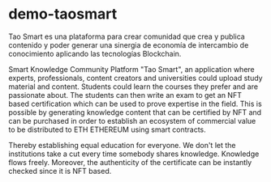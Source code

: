 # demo-taosmart
Tao Smart es una plataforma para crear comunidad que crea y publica contenido y poder generar una sinergia de economía de intercambio de conocimiento aplicando las tecnologías Blockchain.

Smart Knowledge Community Platform
"Tao Smart", an application where experts, professionals, content creators and universities could upload study material and content. Students could learn the courses they prefer and are passionate about. The students can then write an exam to get an NFT based certification which can be used to prove expertise in the field. This is possible by generating knowledge content that can be certified by NFT and can be purchased in order to establish an ecosystem of commercial value to be distributed to ETH ETHEREUM using smart contracts.

Thereby establishing equal education for everyone. We don't let the institutions take a cut every time somebody shares knowledge. Knowledge flows freely. Moreover, the authenticity of the certificate can be instantly checked since it is NFT based.
